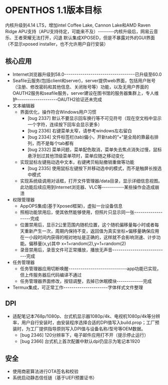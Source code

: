 # OPENTHOS 1.1版本目标

内核升级到4.14 LTS，增加intel Coffee Lake, Cannon Lake和AMD Raven Ridge APU支持（APU支持待定，可能来不及）--------内核升级后，网易云音乐、王者荣耀无法打开，闪退
默认集成XPOSED，但是不暴露对外的GUI界面（不显示xposed installer，也不允许用户自行安装）

## 核心应用
- Internet浏览器升级到58.0-----------------------------------已升级至60.0
- Seafile云服务(包括client和server)，server提供web界面，包括用户账号（注册、修改密码和其他信息、关闭账号等）功能，以及无用户界面的OAUTH2服务和seafile服务，server建设在图书馆的服务器集群上，专人维护--------------------OAUTH2验证还未完成
- 文本编辑器
   - 界面优化，操作符合Windows用户习惯
      - [bug 2337] 默认不要显示回车换行等不可见符号（现在空文档中显示一个字符，连续按下回车会显示更多）
      - [bug 2336] 右键菜单太窄，请参考windows左右留白
      - [bug 2334] 文件标签栏(tab)偏小，开新tab的“+“是全局的靠最右排列，而不是每个tab都有
      - [bug 2332] 菜单问题，菜单配色取消，菜单失去焦点消失过慢，鼠标悬浮划过其他顶级菜单项时，菜单应随之移动变化
   - 实现鼠标左键拖动选中文本，右键拷贝粘贴撤销重做等功能
      - [bug 2335] 使用鼠标左键按下并移动选中的模式，而不是触屏长按选中模式
   - 实现系统级调用对话框，打开文件管理器/data目录，显示详细信息视图。此功能后续应用到Internet浏览器、VLC等-----------某些操作会造成崩溃
- 权限管理器
   - AppOPS集成(基于Xposed框架)，虚拟一台设备信息
   - 照相功能禁用后，使其依然能够使用，但照片只显示同一张-------------------完成
   - 位置禁用后，显示2公里范围内随机位置，这个随机偏移量每小时或者每天重新产生一次，周期内保持不变，返回值为真实坐标+偏移量确保应用在一小段时间内获得的相对地址是正确的，这样就不会影响测速、计步功能。偏移量(x,y)其中 x=1+random(2),y=1+random(2)
   - 录音禁用后，录音文件可正常播放，播放无声音----------------------------完成
- 任务管理器
   - 任务管理器应用切断唤醒-----------------------------app功能已实现，但上传服务器后代码编译不通过
   - 任务管理器界面修改，按钮调整，去掉已休眠模块-------------完成
- Termux集成，可正常工作----------------------字体样式文件整理

## DPI
- 适配笔记本768p/1080p、台式机显示器1080p/4k、电视机1080p/4k等分辨率，用户自行安装时，由安装程序选择合适的DPI值写入build.prop；工厂预装时，为工厂提供指导原则写入DPI值与设备名称/型号等OEM数据。
   - [bug 2346] 120分辨率下，电子邮件应用打不开（提示停止运行）
   - [bug 2366] 台式机上首次配置中默认dpi仍显示为笔记本1920

## 安全
- 使用商密算法进行OTA签名和校验
- 系统启动静态信任链（基于UEFI预置证书）
